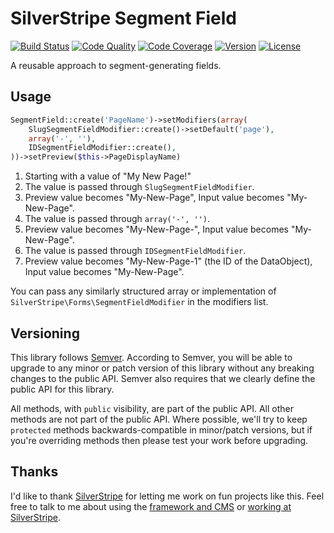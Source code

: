 # SilverStripe Segment Field

[![Build Status](http://img.shields.io/travis/assertchris/silverstripe-segment-field.svg?style=flat-square)](https://travis-ci.org/assertchris/silverstripe-segment-field)
[![Code Quality](http://img.shields.io/scrutinizer/g/assertchris/silverstripe-segment-field.svg?style=flat-square)](https://scrutinizer-ci.com/g/assertchris/silverstripe-segment-field)
[![Code Coverage](http://img.shields.io/scrutinizer/coverage/g/assertchris/silverstripe-segment-field.svg?style=flat-square)](https://scrutinizer-ci.com/g/assertchris/silverstripe-segment-field)
[![Version](http://img.shields.io/packagist/v/silverstripe/segment-field.svg?style=flat-square)](https://packagist.org/packages/silverstripe/segment-field)
[![License](http://img.shields.io/packagist/l/silverstripe/segment-field.svg?style=flat-square)](license.md)

A reusable approach to segment-generating fields.

## Usage

```php
SegmentField::create('PageName')->setModifiers(array(
    SlugSegmentFieldModifier::create()->setDefault('page'),
    array('-', ''),
    IDSegmentFieldModifier::create(),
))->setPreview($this->PageDisplayName)
```

1. Starting with a value of "My New Page!"
2. The value is passed through `SlugSegmentFieldModifier`.
3. Preview value becomes "My-New-Page", Input value becomes "My-New-Page".
4. The value is passed through `array('-', '')`.
5. Preview value becomes "My-New-Page-", Input value becomes "My-New-Page".
6. The value is passed through `IDSegmentFieldModifier`.
7. Preview value becomes "My-New-Page-1" (the ID of the DataObject), Input value becomes "My-New-Page".

You can pass any similarly structured array or implementation of `SilverStripe\Forms\SegmentFieldModifier` in the modifiers list.

## Versioning

This library follows [Semver](http://semver.org). According to Semver, you will be able to upgrade to any minor or patch version of this library without any breaking changes to the public API. Semver also requires that we clearly define the public API for this library.

All methods, with `public` visibility, are part of the public API. All other methods are not part of the public API. Where possible, we'll try to keep `protected` methods backwards-compatible in minor/patch versions, but if you're overriding methods then please test your work before upgrading.

## Thanks

I'd like to thank [SilverStripe](http://www.silverstripe.com) for letting me work on fun projects like this. Feel free to talk to me about using the [framework and CMS](http://www.silverstripe.org) or [working at SilverStripe](http://www.silverstripe.com/who-we-are/#careers).
